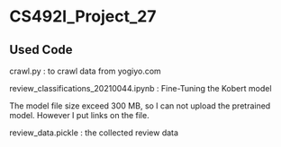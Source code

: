 # CS492I_Project_27

## Used Code

crawl.py : to crawl data from yogiyo.com

review_classifications_20210044.ipynb : Fine-Tuning the Kobert model

The model file size exceed 300 MB, so I can not upload the pretrained model. However I put links on the file.

review_data.pickle : the collected review data
